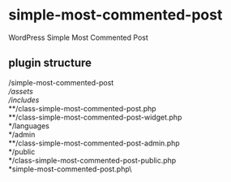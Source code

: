 # simple-most-commented-post
WordPress Simple Most Commented Post


## plugin structure
/simple-most-commented-post\
    */assets*\
    */includes*\
        **/class-simple-most-commented-post.php\
        **/class-simple-most-commented-post-widget.php\
    */languages\
    */admin\
        **/class-simple-most-commented-post-admin.php\
    */public\
        */class-simple-most-commented-post-public.php\
    *simple-most-commented-post.php\
